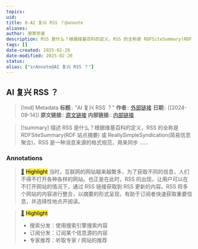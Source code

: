 ```yaml
---
topics: 
uid: 
title: 0-AI 复兴 RSS ？@annote
aliases: 
author: 潦草学者
description: RSS 是什么？根据维基百科的定义，RSS 的全称是 RDFSiteSummary(RDF 站点摘要) 或 ReallySimpleSyndication(简易信息聚合)，RSS 是一种消息来源的格式规范，用来同步 ......
tags: []
date-created: 2025-02-20
date-modified: 2025-02-20
status: 
alias: ["srAnnote@AI 复兴 RSS ？"]
---
```


## AI 复兴 RSS ？

> [!md] Metadata
> **标题**:: "AI 复兴 RSS ？"
> **作者**:: [外部链接](潦草学者)
> **日期**:: [[2024-09-14]]
> **原文链接**:: [原文链接](https://sspai.com/post/89494)
> **内部链接**:: [内部链接](http://localhost:7026/unread/0)

> [!summary] 描述
> RSS 是什么？根据维基百科的定义，RSS 的全称是 RDFSiteSummary(RDF 站点摘要) 或 ReallySimpleSyndication(简易信息聚合)，RSS 是一种消息来源的格式规范，用来同步 ……

### Annotations

> [📌](<http://localhost:7026/reading/0#id=1740037782370>) <mark style="background-color: #ffeb3b">Highlight</mark>
> 当时，互联网的网站越来越繁多，为了获取不同的信息，人们不得不打开各种各样的网站。也正是在此时，RSS 的出现，让用户可以在不打开网站的情况下，通过 RSS 链接获取到 RSS 更新的内容。RSS 将多个网站的内容进行整合，以摘要的形式呈现，有助于订阅者快速获取重要信息，并选择性地点开阅读。

> [📌](<http://localhost:7026/reading/0#id=1740037802615>) <mark style="background-color: #ffeb3b">Highlight</mark>
> * 搜索分发：使用搜索引擎搜索内容
> * 订阅分发：订阅某个信息源的内容
> * 专家推荐：听取专家 / 网站的推荐
